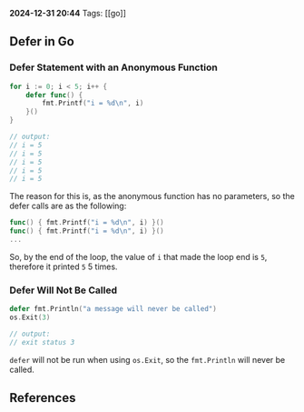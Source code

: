 **2024-12-31 20:44**
Tags: [[go]]

## Defer in Go
### Defer Statement with an Anonymous Function

```go
for i := 0; i < 5; i++ {
	defer func() {
		fmt.Printf("i = %d\n", i)
	}()
}

// output:
// i = 5
// i = 5
// i = 5
// i = 5
// i = 5
```

The reason for this is, as the anonymous function has no parameters, so the defer calls are as the following:

```go
func() { fmt.Printf("i = %d\n", i) }()
func() { fmt.Printf("i = %d\n", i) }()
...
```

So, by the end of the loop, the value of `i` that made the loop end is `5`, therefore it printed `5` 5 times.

### Defer Will Not Be Called

```go
defer fmt.Println("a message will never be called")
os.Exit(3)

// output:
// exit status 3
```

`defer` will not be run when using `os.Exit`, so the `fmt.Println` will never be called.
## References